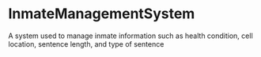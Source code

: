 # InmateManagementSystem
A system used to manage inmate information such as health condition, cell location, sentence length, and type of sentence
